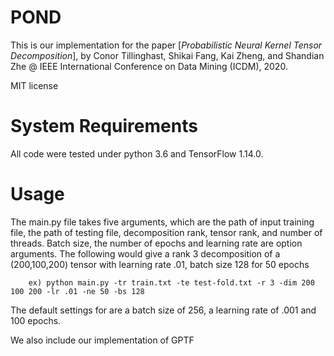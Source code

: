 # POND

This is our implementation for the paper [_Probabilistic Neural Kernel Tensor Decomposition_], by Conor Tillinghast, Shikai Fang, Kai Zheng, and Shandian Zhe @  IEEE International Conference on Data Mining (ICDM), 2020.

MIT license


# System Requirements

All code were tested under python 3.6 and TensorFlow 1.14.0. 

# Usage 

The main.py file takes five arguments, which are the path of input training file, the path of testing file, decomposition rank, tensor rank, and number of threads. Batch size, the number of epochs and learning rate are option arguments. The following would give a rank 3 decomposition of a (200,100,200) tensor with learning rate .01, batch size 128 for 50 epochs

		ex) python main.py -tr train.txt -te test-fold.txt -r 3 -dim 200 100 200 -lr .01 -ne 50 -bs 128
		
The default settings for are a batch size of 256, a learning rate of .001 and 100 epochs.
	
We also include our implementation of GPTF


